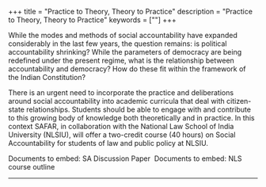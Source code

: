 +++
title = "Practice to Theory, Theory to Practice"
description = "Practice to Theory, Theory to Practice"
keywords = [""]
+++

While the modes and methods of social accountability have expanded considerably in the last few years, the question remains: is political accountability shrinking? While the parameters of democracy are being redefined under the present regime, what is the relationship between accountability and democracy? How do these fit within the framework of the Indian Constitution? 

There is an urgent need to incorporate the practice and deliberations around social accountability into academic curricula that deal with citizen-state relationships. Students should be able to engage with and contribute to this growing body of knowledge both theoretically and in practice. In this context SAFAR, in collaboration with the National Law School of India University (NLSIU), will offer a two-credit course (40 hours) on Social Accountability for students of law and public policy at NLSIU.

Documents to embed: SA Discussion Paper 
Documents to embed: NLS course outline

***
